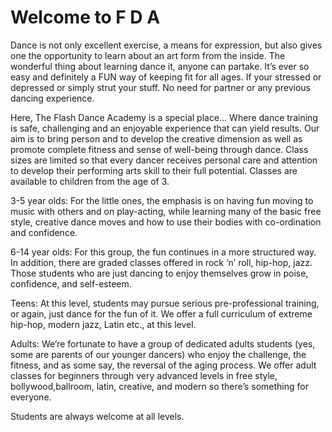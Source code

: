 # Welcome to F D A


Dance is not only excellent exercise, a means for expression, but also gives one the opportunity to learn about an art form from the inside. The wonderful thing about learning dance it, anyone can partake. It’s ever so easy and definitely a FUN way of keeping fit for all ages. If your stressed or depressed or simply strut your stuff. No need for partner or any previous dancing experience.

Here, The Flash Dance Academy is a special place…
          Where dance training is safe, challenging and an enjoyable experience that can yield results. Our aim is to bring person and to develop the creative dimension as well as promote complete fitness and sense of well-being through dance. Class sizes are limited so that every dancer receives personal care and attention to develop their performing arts skill to their full potential. Classes are available to children from the age of 3.
          
3-5 year olds: For the little ones, the emphasis is on having fun moving to music with others and on play-acting, while learning many of the basic free style, creative dance moves and how to use their bodies with co-ordination and confidence.

6-14 year olds: For this group, the fun continues in a more structured way. In addition, there are graded classes offered in rock ‘n’ roll, hip-hop, jazz. Those students who are just dancing to enjoy themselves grow in poise, confidence, and self-esteem.

Teens: At this level, students may pursue serious pre-professional training, or again, just dance for the fun of it. We offer a full curriculum of extreme hip-hop, modern jazz, Latin etc., at this level.

Adults: We’re fortunate to have a group of dedicated adults students (yes, some are parents of our younger dancers) who enjoy the challenge, the fitness, and as some say, the reversal of the aging process. We offer adult classes for beginners through very advanced levels in free style, bollywood,ballroom, latin, creative, and modern so there’s something for everyone.




Students are always welcome at all levels.
